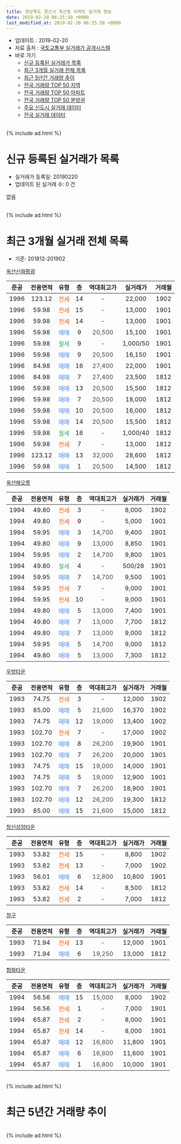 ```yaml
---
title: 경상북도 경산시 옥산동 아파트 실거래 정보
date: 2019-02-20 06:25:58 +0900
last_modified_at: 2019-02-20 06:25:58 +0900
---
```


* 업데이트 : 2019-02-20
* 자료 출처 : [국토교통부 실거래가 공개시스템](http://rt.molit.go.kr)
* 바로 가기
    * [신규 등록된 실거래가 목록](#신규-등록된-실거래가-목록)
    * [최근 3개월 실거래 전체 목록](#최근-3개월-실거래-전체-목록)
    * [최근 5년간 거래량 추이](#최근-5년간-거래량-추이)
    * [전국 거래량 TOP 50 지역](https://inasie.github.io/apt-trade-info/최근-3개월-전국에서-가장-거래가-많이-발생한-지역)
    * [전국 거래량 TOP 50 아파트](https://inasie.github.io/apt-trade-info/최근-3개월-전국에서-가장-거래가-많이-발생한-아파트)
    * [전국 거래량 TOP 50 분양권](https://inasie.github.io/apt-trade-info/최근-3개월-전국에서-가장-거래가-많이-발생한-분양권)
    * [주요 신도시 실거래 데이터](https://inasie.github.io/apt-trade-info/주요-신도시)
    * [전국 실거래 데이터](https://inasie.github.io/apt-trade-info/전국)
<br>
{% include ad.html %}
<br>

# 신규 등록된 실거래가 목록
* 실거래가 등록일: 20190220
* 업데이트 된 실거래 수: 0 건

없음

<br>
{% include ad.html %}
<br>

# 최근 3개월 실거래 전체 목록
* 기준: 201812-201902


[옥산신화평광](https://search.naver.com/search.naver?query=%EA%B2%BD%EC%83%81%EB%B6%81%EB%8F%84+%EA%B2%BD%EC%82%B0%EC%8B%9C+%EC%98%A5%EC%82%B0%EB%8F%99+%EC%98%A5%EC%82%B0%EC%8B%A0%ED%99%94%ED%8F%89%EA%B4%91)

|준공|전용면적|유형|층|역대최고가|실거래가|거래월|
|:---:|:---:|:---:|:---:|:---:|:---:|:---:|
|1996|123.12|<span style="color:#ff5a00">전세</span>|14|<span style="color:#444444">-</span>|22,000|1902|
|1996|59.98|<span style="color:#ff5a00">전세</span>|15|<span style="color:#444444">-</span>|13,000|1901|
|1996|59.98|<span style="color:#ff5a00">전세</span>|14|<span style="color:#444444">-</span>|13,000|1901|
|1996|59.98|<span style="color:#4285f3">매매</span>|9|<span style="color:#444444">20,500</span>|15,100|1901|
|1996|59.98|<span style="color:#34a853">월세</span>|9|<span style="color:#444444">-</span>|1,000/50|1901|
|1996|59.98|<span style="color:#4285f3">매매</span>|9|<span style="color:#444444">20,500</span>|16,150|1901|
|1996|84.98|<span style="color:#4285f3">매매</span>|16|<span style="color:#444444">27,400</span>|22,000|1901|
|1996|84.98|<span style="color:#4285f3">매매</span>|7|<span style="color:#444444">27,400</span>|23,500|1812|
|1996|59.98|<span style="color:#4285f3">매매</span>|13|<span style="color:#444444">20,500</span>|15,500|1812|
|1996|59.98|<span style="color:#4285f3">매매</span>|7|<span style="color:#444444">20,500</span>|18,000|1812|
|1996|59.98|<span style="color:#4285f3">매매</span>|10|<span style="color:#444444">20,500</span>|16,000|1812|
|1996|59.98|<span style="color:#4285f3">매매</span>|14|<span style="color:#444444">20,500</span>|15,500|1812|
|1996|59.98|<span style="color:#34a853">월세</span>|16|<span style="color:#444444">-</span>|1,000/40|1812|
|1996|59.98|<span style="color:#ff5a00">전세</span>|7|<span style="color:#444444">-</span>|13,000|1812|
|1996|123.12|<span style="color:#4285f3">매매</span>|13|<span style="color:#444444">32,000</span>|28,600|1812|
|1996|59.98|<span style="color:#4285f3">매매</span>|1|<span style="color:#444444">20,500</span>|14,500|1812|

[옥산해오름](https://search.naver.com/search.naver?query=%EA%B2%BD%EC%83%81%EB%B6%81%EB%8F%84+%EA%B2%BD%EC%82%B0%EC%8B%9C+%EC%98%A5%EC%82%B0%EB%8F%99+%EC%98%A5%EC%82%B0%ED%95%B4%EC%98%A4%EB%A6%84)

|준공|전용면적|유형|층|역대최고가|실거래가|거래월|
|:---:|:---:|:---:|:---:|:---:|:---:|:---:|
|1994|49.80|<span style="color:#ff5a00">전세</span>|3|<span style="color:#444444">-</span>|8,000|1902|
|1994|49.80|<span style="color:#ff5a00">전세</span>|9|<span style="color:#444444">-</span>|5,000|1901|
|1994|59.95|<span style="color:#4285f3">매매</span>|3|<span style="color:#444444">14,700</span>|9,400|1901|
|1994|49.80|<span style="color:#4285f3">매매</span>|9|<span style="color:#444444">13,000</span>|8,850|1901|
|1994|59.95|<span style="color:#4285f3">매매</span>|2|<span style="color:#444444">14,700</span>|9,800|1901|
|1994|49.80|<span style="color:#34a853">월세</span>|4|<span style="color:#444444">-</span>|500/28|1901|
|1994|59.95|<span style="color:#4285f3">매매</span>|7|<span style="color:#444444">14,700</span>|9,500|1901|
|1994|59.95|<span style="color:#ff5a00">전세</span>|7|<span style="color:#444444">-</span>|9,000|1901|
|1994|59.95|<span style="color:#ff5a00">전세</span>|10|<span style="color:#444444">-</span>|9,000|1901|
|1994|49.80|<span style="color:#4285f3">매매</span>|5|<span style="color:#444444">13,000</span>|7,400|1901|
|1994|49.80|<span style="color:#4285f3">매매</span>|7|<span style="color:#444444">13,000</span>|7,700|1812|
|1994|49.80|<span style="color:#4285f3">매매</span>|7|<span style="color:#444444">13,000</span>|9,000|1812|
|1994|59.95|<span style="color:#4285f3">매매</span>|5|<span style="color:#444444">14,700</span>|9,000|1812|
|1994|49.80|<span style="color:#4285f3">매매</span>|5|<span style="color:#444444">13,000</span>|7,300|1812|

[우방타운](https://search.naver.com/search.naver?query=%EA%B2%BD%EC%83%81%EB%B6%81%EB%8F%84+%EA%B2%BD%EC%82%B0%EC%8B%9C+%EC%98%A5%EC%82%B0%EB%8F%99+%EC%9A%B0%EB%B0%A9%ED%83%80%EC%9A%B4)

|준공|전용면적|유형|층|역대최고가|실거래가|거래월|
|:---:|:---:|:---:|:---:|:---:|:---:|:---:|
|1993|74.75|<span style="color:#ff5a00">전세</span>|3|<span style="color:#444444">-</span>|12,000|1902|
|1993|85.00|<span style="color:#4285f3">매매</span>|5|<span style="color:#444444">21,600</span>|16,370|1902|
|1993|74.75|<span style="color:#4285f3">매매</span>|12|<span style="color:#444444">19,000</span>|13,400|1902|
|1993|102.70|<span style="color:#ff5a00">전세</span>|7|<span style="color:#444444">-</span>|17,000|1902|
|1993|102.70|<span style="color:#4285f3">매매</span>|8|<span style="color:#444444">26,200</span>|19,900|1901|
|1993|102.70|<span style="color:#4285f3">매매</span>|7|<span style="color:#444444">26,200</span>|20,000|1901|
|1993|74.75|<span style="color:#4285f3">매매</span>|15|<span style="color:#444444">19,000</span>|14,000|1901|
|1993|74.75|<span style="color:#4285f3">매매</span>|5|<span style="color:#444444">19,000</span>|12,900|1901|
|1993|102.70|<span style="color:#4285f3">매매</span>|7|<span style="color:#444444">26,200</span>|18,900|1901|
|1993|102.70|<span style="color:#4285f3">매매</span>|12|<span style="color:#444444">26,200</span>|19,300|1812|
|1993|85.00|<span style="color:#4285f3">매매</span>|15|<span style="color:#444444">21,600</span>|15,000|1812|


<script async src="//pagead2.googlesyndication.com/pagead/js/adsbygoogle.js"></script>
<!-- 기본 -->
<ins class="adsbygoogle"
     style="display:block"
     data-ad-client="ca-pub-2446590836940007"
     data-ad-slot="1659523306"
     data-ad-format="auto"
     data-full-width-responsive="true"></ins>
<script>
(adsbygoogle = window.adsbygoogle || []).push({});
</script>


[창신성암타운](https://search.naver.com/search.naver?query=%EA%B2%BD%EC%83%81%EB%B6%81%EB%8F%84+%EA%B2%BD%EC%82%B0%EC%8B%9C+%EC%98%A5%EC%82%B0%EB%8F%99+%EC%B0%BD%EC%8B%A0%EC%84%B1%EC%95%94%ED%83%80%EC%9A%B4)

|준공|전용면적|유형|층|역대최고가|실거래가|거래월|
|:---:|:---:|:---:|:---:|:---:|:---:|:---:|
|1993|53.82|<span style="color:#ff5a00">전세</span>|15|<span style="color:#444444">-</span>|8,800|1902|
|1993|53.82|<span style="color:#ff5a00">전세</span>|13|<span style="color:#444444">-</span>|7,000|1902|
|1993|56.01|<span style="color:#4285f3">매매</span>|6|<span style="color:#444444">12,800</span>|10,800|1901|
|1993|53.82|<span style="color:#ff5a00">전세</span>|14|<span style="color:#444444">-</span>|8,500|1812|
|1993|53.82|<span style="color:#ff5a00">전세</span>|2|<span style="color:#444444">-</span>|7,000|1812|

[청구](https://search.naver.com/search.naver?query=%EA%B2%BD%EC%83%81%EB%B6%81%EB%8F%84+%EA%B2%BD%EC%82%B0%EC%8B%9C+%EC%98%A5%EC%82%B0%EB%8F%99+%EC%B2%AD%EA%B5%AC)

|준공|전용면적|유형|층|역대최고가|실거래가|거래월|
|:---:|:---:|:---:|:---:|:---:|:---:|:---:|
|1993|71.94|<span style="color:#ff5a00">전세</span>|13|<span style="color:#444444">-</span>|12,000|1901|
|1993|71.94|<span style="color:#4285f3">매매</span>|6|<span style="color:#444444">19,250</span>|13,000|1812|

[협화타운](https://search.naver.com/search.naver?query=%EA%B2%BD%EC%83%81%EB%B6%81%EB%8F%84+%EA%B2%BD%EC%82%B0%EC%8B%9C+%EC%98%A5%EC%82%B0%EB%8F%99+%ED%98%91%ED%99%94%ED%83%80%EC%9A%B4)

|준공|전용면적|유형|층|역대최고가|실거래가|거래월|
|:---:|:---:|:---:|:---:|:---:|:---:|:---:|
|1994|56.56|<span style="color:#4285f3">매매</span>|15|<span style="color:#444444">15,000</span>|8,000|1902|
|1994|56.56|<span style="color:#ff5a00">전세</span>|1|<span style="color:#444444">-</span>|7,000|1901|
|1994|65.87|<span style="color:#ff5a00">전세</span>|2|<span style="color:#444444">-</span>|8,000|1901|
|1994|65.87|<span style="color:#ff5a00">전세</span>|14|<span style="color:#444444">-</span>|8,000|1901|
|1994|65.87|<span style="color:#4285f3">매매</span>|12|<span style="color:#444444">16,800</span>|11,800|1901|
|1994|65.87|<span style="color:#4285f3">매매</span>|6|<span style="color:#444444">16,800</span>|11,600|1901|
|1994|65.87|<span style="color:#4285f3">매매</span>|1|<span style="color:#444444">16,800</span>|10,000|1901|


<br>
{% include ad.html %}
<br>

# 최근 5년간 거래량 추이


<div style="width:100%;">
    <canvas id="deal_progress" height="200"></canvas>
</div>

<script>
new Chart(document.getElementById("deal_progress"), {
    type: 'line',
    data: {
        labels: ['201402','201403','201404','201405','201406','201407','201408','201409','201410','201411','201412','201501','201502','201503','201504','201505','201506','201507','201508','201509','201510','201511','201512','201601','201602','201603','201604','201605','201606','201607','201608','201609','201610','201611','201612','201701','201702','201703','201704','201705','201706','201707','201708','201709','201710','201711','201712','201801','201802','201803','201804','201805','201806','201807','201808','201809','201810','201811','201812','201901','201902'],
        datasets: [{
            label: '매매',
            pointRadius: 1,
            data: [22, 32, 17, 18, 21, 19, 14, 24, 26, 24, 14, 32, 26, 52, 27, 30, 26, 32, 22, 18, 16, 10, 8, 17, 7, 18, 18, 7, 14, 21, 30, 16, 19, 23, 11, 8, 11, 19, 15, 18, 23, 18, 29, 25, 15, 18, 12, 11, 16, 15, 26, 14, 13, 16, 10, 22, 19, 16, 14, 17, 3],
            borderColor: "rgba(255, 201, 14, 1)",
            backgroundColor: "rgba(255, 201, 14, 0.5)",
            fill: false,
            lineTension: 0
        },{
            label: '전월세',
            pointRadius: 1,
            data: [17, 11, 13, 12, 9, 10, 17, 6, 17, 12, 12, 12, 11, 13, 15, 13, 14, 14, 18, 5, 15, 10, 11, 18, 19, 8, 13, 7, 9, 9, 22, 7, 17, 14, 12, 6, 14, 6, 4, 6, 7, 16, 16, 12, 9, 11, 12, 17, 15, 9, 12, 10, 14, 8, 9, 8, 19, 9, 4, 11, 6],
            borderColor: "rgba(0, 141, 185, 1)",
            backgroundColor: "rgba(0, 141, 185, 0.5)",
            fill: false,
            lineTension: 0
        }
        ]
    },
    options: {
        responsive: true,
        title: {
            display: false
        },
        tooltips: {
            mode: 'index',
            intersect: false
        },
        hover: {
            mode: 'nearest',
            intersect: true
        },
        scales: {
            xAxes: [{
                display: true,
                scaleLabel: {
                    display: true,
                    labelString: '년/월'
                }
            }],
            yAxes: [{
                display: true,
                ticks: {
                    suggestedMin: 0,
                },
                scaleLabel: {
                    display: true,
                    labelString: '실거래 수'
                }
            }]
        }
    }
});

</script>


<br>
{% include ad.html %}
<br>


